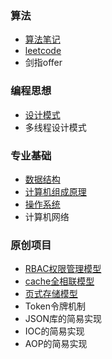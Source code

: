 ### 算法

* [算法笔记](算法/算法笔记/README.md)
* [leetcode](算法/leetcode/README.md)
* 剑指offer


### 编程思想

* [设计模式](编程思想/设计模式/README.md)
* 多线程设计模式


### 专业基础

* [数据结构](专业基础/数据结构/README.md)
* [计算机组成原理](专业基础/计算机组成原理/README.md)
* [操作系统](专业基础/操作系统/README.md)
* 计算机网络

### 原创项目

* [RBAC权限管理模型](项目/权限管理/RBAC权限管理模型.md)
* [cache全相联模型](项目/cache/cache全相联模型.md)
* [页式存储模型](项目/虚拟存储/页式存储模型.md)
* Token令牌机制
* JSON库的简易实现
* IOC的简易实现
* AOP的简易实现

